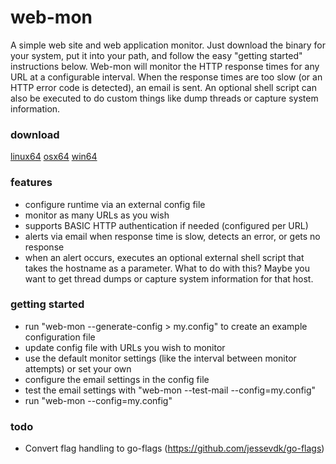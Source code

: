 # web-mon
A simple web site and web application monitor.  Just download the binary for your system, put it into your path, and follow the easy "getting started" instructions below.  Web-mon will monitor the HTTP response times for any URL at a configurable interval.  When the response times are too slow (or an HTTP error code is detected), an email is sent. An optional shell script can also be executed to do custom things like dump threads or capture system information.

### download
[linux64](https://github.com/joncrlsn/web-mon/raw/master/bin-linux64/web-mon "Linux 64-bit version")
[osx64](https://github.com/joncrlsn/web-mon/raw/master/bin-osx64/web-mon "OSX 64-bit version")
[win64](https://github.com/joncrlsn/web-mon/raw/master/bin-win64/web-mon.exe "Windows 64-bit version")

### features
* configure runtime via an external config file
* monitor as many URLs as you wish
* supports BASIC HTTP authentication if needed (configured per URL)
* alerts via email when response time is slow, detects an error, or gets no response
* when an alert occurs, executes an optional external shell script that takes the hostname as a parameter.  What to do with this?  Maybe you want to get thread dumps or capture system information for that host.

### getting started
* run "web-mon --generate-config > my.config" to create an example configuration file
* update config file with URLs you wish to monitor
* use the default monitor settings (like the interval between monitor attempts) or set your own
* configure the email settings in the config file
* test the email settings with "web-mon --test-mail --config=my.config"
* run "web-mon --config=my.config" 

### todo
* Convert flag handling to go-flags (https://github.com/jessevdk/go-flags)
